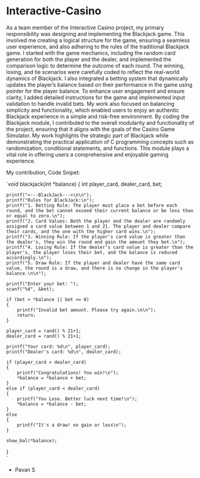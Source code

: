 # Interactive-Casino

As a team member of the Interactive Casino project, my primary responsibility was designing and implementing the Blackjack game. This involved me creating a logical structure for the game, ensuring a seamless user experience, and also adhering to the rules of the traditional Blackjack game.
I started with the game mechanics, including the random card generation for both the player and the dealer, and implemented the comparison logic to determine the outcome of each round. The winning, losing, and tie scenarios were carefully coded to reflect the real-world dynamics of Blackjack. I also integrated a betting system that dynamically updates the player’s balance based on their performance in the game using pointer for the player balance.
To enhance user engagement and ensure clarity, I added detailed instructions for the game and implemented input validation to handle invalid bets. My work also focused on balancing simplicity and functionality, which enabled users to enjoy an authentic Blackjack experience in a simple and risk-free environment.
By coding the Blackjack module, I contributed to the overall modularity and functionality of the project, ensuring that it aligns with the goals of the Casino Game Simulator. My work highlights the strategic part of Blackjack while demonstrating the practical application of C programming concepts such as randomization, conditional statements, and functions. This module plays a vital role in offering users a comprehensive and enjoyable gaming experience.

My contribution, Code Snipet: 


`void blackjack(int *balance)
{
    int player_card, dealer_card, bet;

    printf("<---BlackJack--->\n\n");
    printf("Rules for BlackJack:\n");
    printf("1. Betting Rule: The player must place a bet before each round, and the bet cannot exceed their current balance or be less than or equal to zero.\n");
    printf("2. Card Values: Both the player and the dealer are randomly assigned a card value between 1 and 21. The player and dealer compare their cards, and the one with the higher card wins.\n");
    printf("3. Winning Rule: If the player's card value is greater than the dealer's, they win the round and gain the amount they bet.\n");
    printf("4. Losing Rule: If the dealer's card value is greater than the player's, the player loses their bet, and the balance is reduced accordingly.\n");
    printf("5. Draw Rule: If the player and dealer have the same card value, the round is a draw, and there is no change in the player's balance.\n\n");
    
    printf("Enter your bet: ");
    scanf("%d", &bet);

    if (bet > *balance || bet <= 0) 
    {
        printf("Invalid bet amount. Please try again.\n\n");
        return;
    }

    player_card = rand() % 21+1;
    dealer_card = rand() % 21+1;

    printf("Your card: %d\n", player_card);
    printf("Dealer's card: %d\n", dealer_card);

    if (player_card > dealer_card)
    {
        printf("Congratulations! You win!\n");
        *balance = *balance + bet;
    }
    else if (player_card < dealer_card)
    {
        printf("You Lose. Better luck next time!\n");
        *balance = *balance - bet;
    }
    else
    {
        printf("It's a draw! no gain or loss\n");
    }
    
    show_bal(*balance);
}    
`

- Pavan S
